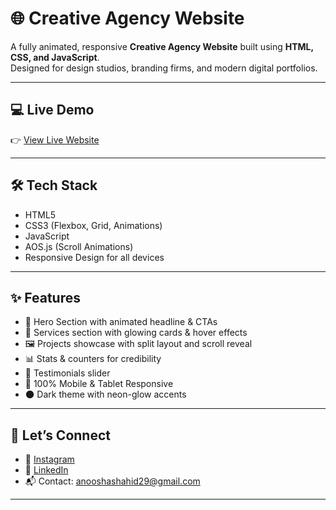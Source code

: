 # 🌐 Creative Agency Website 

A fully animated, responsive **Creative Agency Website** built using **HTML, CSS, and JavaScript**.  
Designed for design studios, branding firms, and modern digital portfolios.

---

## 💻 Live Demo

👉 [View Live Website](https://anoosha29.github.io/Creative-agency-website/)  

---

## 🛠️ Tech Stack

- HTML5  
- CSS3 (Flexbox, Grid, Animations)  
- JavaScript  
- AOS.js (Scroll Animations)  
- Responsive Design for all devices

---

## ✨ Features

- 🎯 Hero Section with animated headline & CTAs  
- 🧩 Services section with glowing cards & hover effects  
- 🖼️ Projects showcase with split layout and scroll reveal  
- 📊 Stats & counters for credibility  
- 💬 Testimonials slider  
- 📱 100% Mobile & Tablet Responsive  
- 🌑 Dark theme with neon-glow accents

---


## 🤝 Let’s Connect

- 🔗 [Instagram](https://www.instagram.com/anooshashahid29/)  
- 💼 [LinkedIn](https://www.linkedin.com/in/anosha-web-expert/)  
- 📬 Contact: anooshashahid29@gmail.com

---
